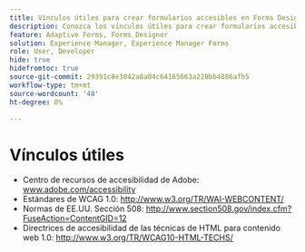 ```yaml
---
title: Vínculos útiles para crear formularios accesibles en Forms Designer
description: Conozca los vínculos útiles para crear formularios accesibles en Forms Designer.
feature: Adaptive Forms, Forms Designer
solution: Experience Manager, Experience Manager Forms
role: User, Developer
hide: true
hidefromtoc: true
source-git-commit: 29391c8e3042a8a04c64165663a228bb4886afb5
workflow-type: tm+mt
source-wordcount: '48'
ht-degree: 0%

---
```


# Vínculos útiles

* Centro de recursos de accesibilidad de Adobe: www.adobe.com/accessibility
* Estándares de WCAG 1.0: http://www.w3.org/TR/WAI-WEBCONTENT/
* Normas de EE.UU. Sección 508: http://www.section508.gov/index.cfm?FuseAction=ContentGID=12
* Directrices de accesibilidad de las técnicas de HTML para contenido web 1.0: http://www.w3.org/TR/WCAG10-HTML-TECHS/

